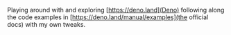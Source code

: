 Playing around with and exploring [https://deno.land](Deno) following along the code examples in [https://deno.land/manual/examples](the official docs) with my own tweaks.